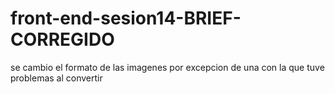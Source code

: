 # front-end-sesion14-BRIEF-CORREGIDO
se cambio el formato de las imagenes por excepcion de una con la que tuve problemas al convertir
